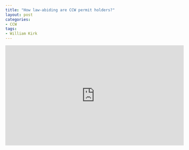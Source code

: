 ```yaml
---
title: "How law-abiding are CCW permit holders?"
layout: post
categories:
- CCW
tags:
- William Kirk
---
```


<iframe width="560" height="315" src="https://www.youtube.com/embed/U0vGwixhIeA?si=-X9YpE8iElqWvNTb" title="How Lawful Are Those Who Conceal Carry?" frameborder="0" allow="accelerometer; autoplay; clipboard-write; encrypted-media; gyroscope; picture-in-picture; web-share" allowfullscreen></iframe>
